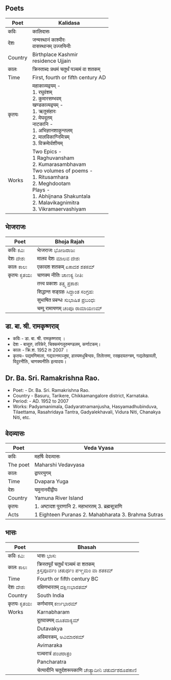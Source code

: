 ## Poets
|Poet|Kalidasa|
|-|-|
|कविः|कालिदासः|
|देशः|जन्मस्थानं काश्मीरः <br> वासस्थानम् उज्जयिनीः|
|Country|Birthplace Kashmir <br> residence Ujjain |
|कालः|क्रिस्ताब्दः प्रथमं चतुर्थं पञ्चमं वा  शतकम्|
|Time|First, fourth or fifth century AD|
|कृतयः|महाकाव्यद्वयम् -<br>1. रघुवंशम्  <br>2. कुमारसम्भवम् <br> खण्डकाव्यद्वयम् - <br>1. ऋतुसंहारः <br>2. मेघदूतम्  <br> नाटकानि - <br>1. अभिज्ञानशाकुन्तलम्  <br>2. मालविकाग्निमित्रम् <br>3. विक्रमाेर्वशीयम्|
|Works|Two Epics -<br>1 Raghuvansham <br>2. Kumarasambhavam <br> Two volumes of poems - <br>1. Ritusamhara <br>2. Meghdootam <br> Plays - <br>1. Abhijnana Shakuntala <br>2. Malavikagnimitra <br>3. Vikramaervashiyam|

## भाेजराजः
|Poet|Bhoja Rajah|
|-|-|
| कविः ಕವಿಃ| भाेजराजः ಭೋಜರಾಜಃ|
| देशः ದೇಶಃ | मालव देशः ಮಾಲವ ದೇಶಃ |
| कालः ಕಾಲಃ |  एकादश शतकम् ಏಕಾದಶ ಶತಕಮ್ |
| कृतयः ಕೃತಯಃ|चाणक्य नीतिः ಚಾಣಕ್ಯ ನೀತಿಃ| 
||तत्त्व प्रकाशः ತತ್ತ್ವ ಪ್ರಕಾಶಃ|
||सिद्धान्त सङ्ग्रहः ಸಿದ್ಧಾಂತ ಸಂಗ್ರಹಃ|
||सुभाषित प्रबन्धः ಸುಭಾಷಿತ ಪ್ರಬಂಧಃ|
||चम्पू रामायणम् ಚಂಪೂ ರಾಮಾಯಣಮ್|


## डा. बा. श्री. रामकृष्णराव्
* कविः - डा. बा. श्री. रामकृष्णराव् ।
* देशः - बासूरु, तरिकेरे, चिक्कमंगलूरुमण्डलम्, कर्णाटकम्।
* कालः - क्रि.श. 1952 तः 2007 ।
* कृतयः- पद्यमणिमाला, गद्यरत्नमञ्जूषा, हास्यमधुबिन्दवः, तिलाेत्तमा, रसहृदयतन्त्रम्, गद्यलेखावली, विदुरनीतिः, चाणक्यनीतिः इत्यादयः।

## Dr. Ba. Sri. Ramakrishna Rao.
* Poet: - Dr. Ba. Sri. Ramakrishna Rao.
* Country - Basuru, Tarikere, Chikkamangalore district, Karnataka.
* Period: - AD. 1952 to 2007
* Works: Padyamanimala, Gadyaratnamanjusha, Hasyamadhubinduva, Tilaettama, Rasahridaya Tantra, Gadyalekhavali, Vidura Niti, Chanakya Niti, etc.

## वेदव्यासः
|Poet| Veda Vyasa|
|-|-|
| कविः |महर्षिः वेदव्यासः |
| The poet |Maharshi Vedavyasa |
| कालः |द्वापरयुगम् |
| Time |Dvapara Yuga |
| देशः |यमुनानदीद्वीपः |
| Country |Yamuna River Island |
| कृतयः |1. अष्टादश पुराणानि 2. महाभारतम् 3. ब्रह्मसूत्राणि |
| Acts |1 Eighteen Puranas 2. Mahabharata 3. Brahma Sutras |

## भासः
|Poet| Bhasah|
|-|-|
|कविः ಕವಿಃ| भासः ಭಾಸಃ|
|कालः ಕಾಲಃ| क्रिस्तपूर्वं चतुर्थं पञ्चमं वा शतकम् <br> ಕ್ರಿಸ್ತಪೂರ್ವಂ ಚತುರ್ಥಂ ಪಞ್ಚಮಂ ವಾ ಶತಕಮ್ |
|Time | Fourth or fifth century BC|
|देशः ದೇಶಃ| दक्षिणभारतम्  ದಕ್ಷಿಣಭಾರತಮ್ |
|Country | South India |
|कृतयः ಕೃತಯಃ| कर्णभारम् ಕರ್ಣಭಾರಮ್|
|Works| Karnabharam
||दूतवाक्यम् ದೂತವಾಕ್ಯಮ್
||Dutavakya
||अविमारकम्, ಅವಿಮಾರಕಮ್
||Avimaraka
||पञ्चरात्रं ಪಂಚರಾತ್ರಂ
||Pancharatra
||चेत्यादीनि  चतुर्दशरूपकाणि ಚೇತ್ಯಾದೀನಿ ಚತುರ್ದಶರೂಪಕಾಣಿ |


